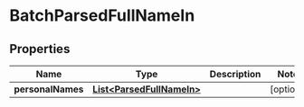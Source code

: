 
# BatchParsedFullNameIn

## Properties
Name | Type | Description | Notes
------------ | ------------- | ------------- | -------------
**personalNames** | [**List&lt;ParsedFullNameIn&gt;**](ParsedFullNameIn.md) |  |  [optional]



